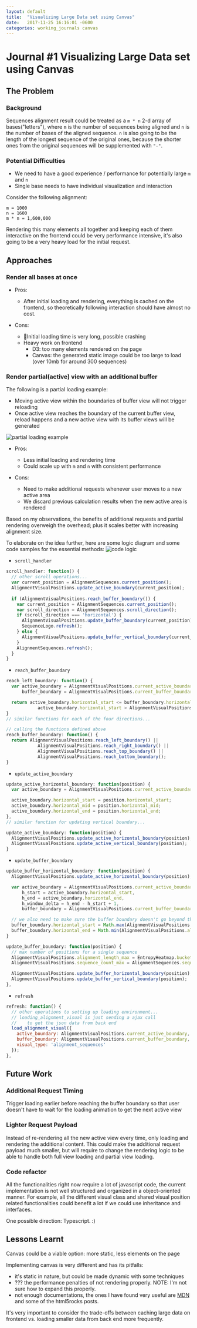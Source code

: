 ```yaml
---
layout: default
title:  "Visualizing Large Data set using Canvas"
date:   2017-11-25 16:16:01 -0600
categories: working_journals canvas
---
```


# Journal #1 Visualizing Large Data set using Canvas

## The Problem
### Background

Sequences alignment result could be treated as a `m * n` 2-d array of bases("letters"), where `m` is the number of sequences being aligned and `n` is the number of bases of the aligned sequence. `n` is also going to be the length of the longest sequence of the original ones, because the shorter ones from the original sequences will be supplemented with `"-"`.

### Potential Difficulties

- We need to have a good experience / performance for potentially large `m` and `n`
- Single base needs to have individual visualization and interaction

Consider the following alignment:
```
m = 1000
n = 1600
m * n = 1,600,000
```
Rendering this many elements all together and keeping each of them interactive on the frontend could be very performance intensive, it's also going to be a very heavy load for the initial request.

## Approaches
### Render all bases at once

- Pros:
  - After initial loading and rendering, everything is cached on the frontend, so theoretically following interaction should have almost no cost.

- Cons:
  - Initial loading time is very long, possible crashing
  - Heavy work on frontend
    - D3: too many elements rendered on the page
    - Canvas: the generated static image could be too large to load (over 10mb for around 300 sequences)

### Render partial(active) view with an additional buffer

The following is a partial loading example: 
- Moving active view within the boundaries of buffer view will not trigger reloading
- Once active view reaches the boundary of the current buffer view, reload happens and a new active view with its buffer views will be generated

![partial loading example](/assets/images/visualizing-large-dataset-with-canvas/visual_partial_loading.png "Partial Loading Example")

- Pros:
  - Less initial loading and rendering time
  - Could scale up with `m` and `n` with consistent performance

- Cons:
  - Need to make additional requests whenever user moves to a new active area
  - We discard previous calculation results when the new active area is rendered

Based on my observations, the benefits of additional requests and partial rendering overweigh the overhead; plus it scales better with increasing alignment size.

To elaborate on the idea further, here are some logic diagram and some code samples for the essential methods:
![code logic](/assets/images/visualizing-large-dataset-with-canvas/code_logic.png "Code Logic")

- `scroll_handler`

```javascript
scroll_handler: function() {
  // other scroll operations...
  var current_position = AlignmentSequences.current_position();
  AlignmentVisualPositions.update_active_boundary(current_position);
  
  if (AlignmentVisualPositions.reach_buffer_boundary()) {
    var current_position = AlignmentSequences.current_position();
    var scroll_direction = AlignmentSequences.scroll_direction();
    if (scroll_direction === 'horizontal') {
      AlignmentVisualPositions.update_buffer_boundary(current_position);
      SequenceLogo.refresh();
    } else {
      AlignmentVisualPositions.update_buffer_vertical_boundary(current_position);
    }
    AlignmentSequences.refresh();
  }
}
```

- `reach_buffer_boundary`

```javascript
reach_left_boundary: function() {
  var active_boundary = AlignmentVisualPositions.current_active_boundary,
      buffer_boundary = AlignmentVisualPositions.current_buffer_boundary;

  return active_boundary.horizontal_start <= buffer_boundary.horizontal_start &&
            active_boundary.horizontal_start > AlignmentVisualPositions.alignment_length_min;
}
// similar functions for each of the four directions...

// calling the functions defined above
reach_buffer_boundary: function() {
  return AlignmentVisualPositions.reach_left_boundary() ||
            AlignmentVisualPositions.reach_right_boundary() ||
            AlignmentVisualPositions.reach_top_boundary() ||
            AlignmentVisualPositions.reach_bottom_boundary();
}
```

- `update_active_boundary`

```javascript
update_active_horizontal_boundary: function(position) {
  var active_boundary = AlignmentVisualPositions.current_active_boundary;

  active_boundary.horizontal_start = position.horizontal_start;
  active_boundary.horizontal_mid = position.horizontal_mid;
  active_boundary.horizontal_end = position.horizontal_end;
},
// similar function for updating vertical boundary...

update_active_boundary: function(position) {
  AlignmentVisualPositions.update_active_horizontal_boundary(position);
  AlignmentVisualPositions.update_active_vertical_boundary(position);
}
```

- `update_buffer_boundary`

```javascript
update_buffer_horizontal_boundary: function(position) {
  AlignmentVisualPositions.update_active_horizontal_boundary(position);

  var active_boundary = AlignmentVisualPositions.current_active_boundary,
      h_start = active_boundary.horizontal_start,
      h_end = active_boundary.horizontal_end,
      h_window_delta = h_end - h_start + 1,
      buffer_boundary = AlignmentVisualPositions.current_buffer_boundary;

  // we also need to make sure the buffer boundary doesn't go beyond the valid range
  buffer_boundary.horizontal_start = Math.max(AlignmentVisualPositions.alignment_length_min, h_start - h_window_delta);
  buffer_boundary.horizontal_end = Math.min(AlignmentVisualPositions.alignment_length_max, h_end + h_window_delta);
}

update_buffer_boundary: function(position) {
  // max number of positions for a single sequence
  AlignmentVisualPositions.alignment_length_max = EntropyHeatmap.bucket_count;
  AlignmentVisualPositions.sequence_count_max = AlignmentSequences.sequence_count;

  AlignmentVisualPositions.update_buffer_horizontal_boundary(position);
  AlignmentVisualPositions.update_buffer_vertical_boundary(position);
},
```

- `refresh`

```javascript
refresh: function() {
  // other operations to setting up loading environment...
  // loading_alignment_visual is just sending a ajax call 
  //    to get the json data from back end
  load_alignment_visual({
    active_boundary: AlignmentVisualPositions.current_active_boundary,
    buffer_boundary: AlignmentVisualPositions.current_buffer_boundary,
    visual_type: 'alignment_sequences'
  });
},
```


## Future Work
### Additional Request Timing
Trigger loading earlier before reaching the buffer boundary so that user doesn't have to wait for the loading animation to get the next active view
### Lighter Request Payload
Instead of re-rendering all the new active view every time, only loading and rendering the additional content. This could make the additional request payload much smaller, but will require to change the rendering logic to be able to handle both full view loading and partial view loading.
### Code refactor
All the functionalities right now require a lot of javascript code, the current implementation is not well structured and organized in a object-oriented manner. For example, all the different visual class and shared visual position related functionalities could benefit a lot if we could use inheritance and interfaces. 

One possible direction: Typescript. :)

## Lessons Learnt
Canvas could be a viable option: more static, less elements on the page

Implementing canvas is very different and has its pitfalls:
  - it's static in nature, but could be made dynamic with some techniques
  - ??? the performance penalties of not rendering properly. NOTE: I'm not sure how to expand this properly.
  - not enough documentations, the ones I have found very useful are [MDN](https://developer.mozilla.org/en-US/docs/Web/API/CanvasRenderingContext2D) and some of the html5rocks posts.

It's very important to consider the trade-offs between caching large data on frontend vs. loading smaller data from back end more frequently.